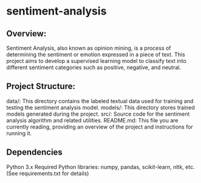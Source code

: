 # sentiment-analysis
## Overview:
Sentiment Analysis, also known as opinion mining, is a process of determining the sentiment or emotion expressed in a piece of text. This project aims to develop a supervised learning model to classify text into different sentiment categories such as positive, negative, and neutral.

## Project Structure:
data/: This directory contains the labeled textual data used for training and testing the sentiment analysis model.
models/: This directory stores trained models generated during the project.
src/: Source code for the sentiment analysis algorithm and related utilities.
README.md: This file you are currently reading, providing an overview of the project and instructions for running it.

## Dependencies
Python 3.x
Required Python libraries: numpy, pandas, scikit-learn, nltk, etc. (See requirements.txt for details)
